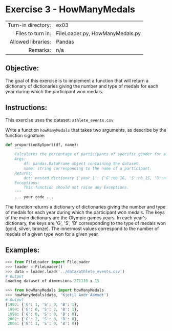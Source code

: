 # Exercise 3 - HowManyMedals

|                         |                    |
| -----------------------:| ------------------ |
|   Turn-in directory:    |  ex03              |
|   Files to turn in:     |  FileLoader.py, HowManyMedals.py |
|   Allowed libraries:    |  Pandas            |
|   Remarks:              |  n/a               |

## Objective:
The goal of this exercise is to implement a function that will return a
dictionary of dictionaries giving the number and type of medals for
each year during which the participant won medals.

## Instructions:

This exercise uses the dataset: `athlete_events.csv`

Write a function `howManyMedals` that takes two arguments, as describe by the function signature:
```python
def proportionBySport(df, name):
	"""
	Calculates the percentage of participants of specific gender for a specific sport among all the participants of the same gender for the given year.
	Args:
		df: pandas.DataFrame object containing the dataset.
		name: string corresponding to the name of a participant.
	Returns:
		dct: nested dictionary {'year_1': {'G':nb_1G, 'S':nb_1S, 'B':n_1B}, 'year_2': {'G':nb_2G, 'S':nb_2S, 'B':n_2B}}.
    Exceptions:
        This function should not raise any Exceptions.
    """
	... your code ...
```

The function returns a dictionary of dictionaries giving the number and type of medals for each year during which the participant won medals.
The keys of the main dictionary are the Olympic games years. In each year's dictionary, the keys are 'G', 'S', 'B' corresponding to the type of medals won (gold, silver, bronze). The innermost values correspond to the number of medals of a given type won for a given year.

## Examples:

```python
>>> from FileLoader import FileLoader
>>> loader = FileLoader()
>>> data = loader.load('../data/athlete_events.csv')
# Output
Loading dataset of dimensions 271116 x 15

>>> from HowManyMedals import howManyMedals
>>> howManyMedals(data, 'Kjetil Andr Aamodt')
# Output
{1992: {'G': 1, 'S': 0, 'B': 1},
 1994: {'G': 0, 'S': 2, 'B': 1},
 1998: {'G': 0, 'S': 0, 'B': 0},
 2002: {'G': 2, 'S': 0, 'B': 0},
 2006: {'G': 1, 'S': 0, 'B': 0}}
```